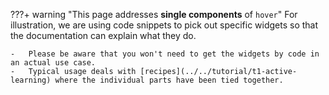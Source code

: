 ???+ warning "This page addresses **single components** of `hover`"
    For illustration, we are using code snippets to pick out specific widgets so that the documentation can explain what they do.

    -   Please be aware that you won't need to get the widgets by code in an actual use case.
    -   Typical usage deals with [recipes](../../tutorial/t1-active-learning) where the individual parts have been tied together.
